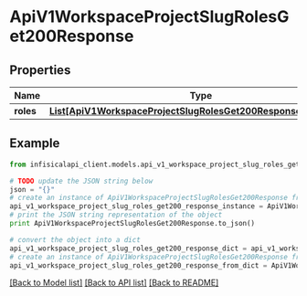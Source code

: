 # ApiV1WorkspaceProjectSlugRolesGet200Response


## Properties
Name | Type | Description | Notes
------------ | ------------- | ------------- | -------------
**roles** | [**List[ApiV1WorkspaceProjectSlugRolesGet200ResponseRolesInner]**](ApiV1WorkspaceProjectSlugRolesGet200ResponseRolesInner.md) |  | 

## Example

```python
from infisicalapi_client.models.api_v1_workspace_project_slug_roles_get200_response import ApiV1WorkspaceProjectSlugRolesGet200Response

# TODO update the JSON string below
json = "{}"
# create an instance of ApiV1WorkspaceProjectSlugRolesGet200Response from a JSON string
api_v1_workspace_project_slug_roles_get200_response_instance = ApiV1WorkspaceProjectSlugRolesGet200Response.from_json(json)
# print the JSON string representation of the object
print ApiV1WorkspaceProjectSlugRolesGet200Response.to_json()

# convert the object into a dict
api_v1_workspace_project_slug_roles_get200_response_dict = api_v1_workspace_project_slug_roles_get200_response_instance.to_dict()
# create an instance of ApiV1WorkspaceProjectSlugRolesGet200Response from a dict
api_v1_workspace_project_slug_roles_get200_response_from_dict = ApiV1WorkspaceProjectSlugRolesGet200Response.from_dict(api_v1_workspace_project_slug_roles_get200_response_dict)
```
[[Back to Model list]](../README.md#documentation-for-models) [[Back to API list]](../README.md#documentation-for-api-endpoints) [[Back to README]](../README.md)


